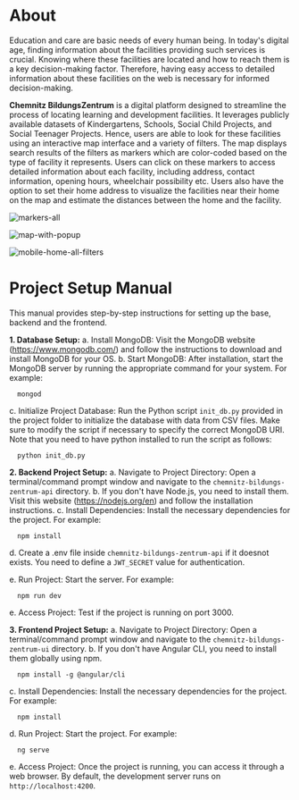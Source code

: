 About
========================
Education and care are basic needs of every human being. In today's digital age, finding
information about the facilities providing such services is crucial. Knowing where these facilities
are located and how to reach them is a key decision-making factor. Therefore, having easy access
to detailed information about these facilities on the web is necessary for informed
decision-making.

**Chemnitz BildungsZentrum** is a digital platform designed to streamline the process of locating
learning and development facilities. It leverages publicly available datasets of Kindergartens,
Schools, Social Child Projects, and Social Teenager Projects. Hence, users are able to look for
these facilities using an interactive map interface and a variety of filters. The map displays search
results of the filters as markers which are color-coded based on the type of facility it represents.
Users can click on these markers to access detailed information about each facility, including
address, contact information, opening hours, wheelchair possibility etc. Users also have the
option to set their home address to visualize the facilities near their home on the map and
estimate the distances between the home and the facility.

![markers-all](https://github.com/user-attachments/assets/ba345dd3-fe12-43d0-980d-3d40c4f883f9)

![map-with-popup](https://github.com/user-attachments/assets/e54ffbd0-6b96-45ca-923a-1df6e9f88752)

![mobile-home-all-filters](https://github.com/user-attachments/assets/a62a5407-5940-4ba7-aab4-495e76a0230c)


Project Setup Manual
========================

This manual provides step-by-step instructions for setting up the base, backend and the frontend.

**1. Database Setup:**
   a. Install MongoDB: Visit the MongoDB website (<https://www.mongodb.com/>) and follow the instructions to download and install MongoDB for your OS.
   b. Start MongoDB: After installation, start the MongoDB server by running the appropriate command for your system. For example:

      mongod

   c. Initialize Project Database: Run the Python script `init_db.py` provided in the project folder to initialize the database with data from CSV files. Make sure to modify the script if necessary to specify the correct MongoDB URI. Note that you need to have python installed to run the script as follows:
      
      python init_db.py

**2. Backend Project Setup:**
   a. Navigate to Project Directory: Open a terminal/command prompt window and navigate to the `chemnitz-bildungs-zentrum-api` directory.
   b. If you don't have Node.js, you need to install them. Visit this website (<https://nodejs.org/en>) and follow the installation instructions.
   c. Install Dependencies: Install the necessary dependencies for the project. For example:

      npm install

   d. Create a .env file inside `chemnitz-bildungs-zentrum-api` if it doesnot exists. You need to define a `JWT_SECRET` value for authentication.

   e. Run Project: Start the server. For example:

      npm run dev

   e. Access Project: Test if the project is running on port 3000.
  

**3. Frontend Project Setup:**
   a. Navigate to Project Directory: Open a terminal/command prompt window and navigate to the `chemnitz-bildungs-zentrum-ui` directory.
   b.  If you don't have Angular CLI, you need to install them globally using npm.

      npm install -g @angular/cli

   c. Install Dependencies: Install the necessary dependencies for the project. For example:

      npm install

   d. Run Project: Start the project. For example:

      ng serve

   e. Access Project: Once the project is running, you can access it through a web browser. By default, the development server runs on `http://localhost:4200`.
